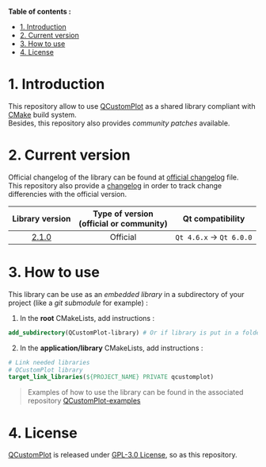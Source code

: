 **Table of contents :**
- [1. Introduction](#1-introduction)
- [2. Current version](#2-current-version)
- [3. How to use](#3-how-to-use)
- [4. License](#4-license)

# 1. Introduction

This repository allow to use [QCustomPlot][qcp-main] as a shared library compliant with [CMake][cmake] build system.  
Besides, this repository also provides _community patches_ available.

# 2. Current version

Official changelog of the library can be found at [official changelog][changelog-official] file.  
This repository also provide a [changelog][changelog-repo] in order to track change differencies with the official version.

| Library version | Type of version<br>(**official** or **community**) | Qt compatibility |
| :-: | :-: | :-: |
| [2.1.0][tag-2.1.0] | Official | `Qt 4.6.x` -> `Qt 6.0.0` |

# 3. How to use

This library can be use as an _embedded library_ in a subdirectory of your project (like a _git submodule_ for example) :
1. In the **root** CMakeLists, add instructions :
```cmake
add_subdirectory(QCustomPlot-library) # Or if library is put in a folder "dependencies" : add_subdirectory(dependencies/QCustomPlot-library)
```

2. In the **application/library** CMakeLists, add instructions :
```cmake
# Link needed libraries
# QCustomPlot library
target_link_libraries(${PROJECT_NAME} PRIVATE qcustomplot)
```
> Examples of how to use the library can be found in the associated repository [QCustomPlot-examples][repo-qcp-examples]

# 4. License

[QCustomPlot][qcp-main] is released under [GPL-3.0 License][license], so as this repository.

<!-- Links to QCustomPlot website -->
[qcp-main]: https://www.qcustomplot.com/index.php/introduction
[qcp-doc]: https://www.qcustomplot.com/documentation/index.html

<!-- Links to useful ressources -->
[cmake]: https://cmake.org/

<!-- Links to external repositories -->
[repo-qcp-examples]: https://github.com/leger50/QCustomPlot-examples

<!-- Links to this repository -->
[changelog-repo]: https://github.com/leger50/QCustomPlot-library/blob/dev/CHANGELOG.md
[changelog-official]: https://github.com/leger50/QCustomPlot-library/blob/dev/changelog-official.md
[license]: https://github.com/leger50/QCustomPlot-library/blob/master/LICENSE.md

[tag-2.1.0]: https://github.com/leger50/QCustomPlot-library/releases/tag/2.1.0
